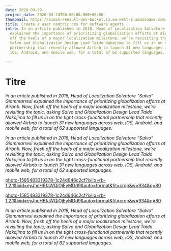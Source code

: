 ```yaml
---
date: 2020-03-29
project_date: 2020-03-24T00:00:00.000+00:00
thumbnail: https://simon-renault-dev-bucket.s3.eu-west-2.amazonaws.com/anna-portfolio/:filename/cover.jpg
title: Create a user centric cms for software agents
intro: In an article published in 2018, Head of Localization Salvatore “Salvo” Giammarresi
  explained the importance of prioritizing globalization efforts at Airbnb. Now, fresh
  off the heels of a major localization milestone, we’re revisiting the topic, asking
  Salvo and Globalization Design Lead Taido Nakajima to fill us in on the tight cross-functional
  partnership that recently allowed Airbnb to launch 31 new languages across web,
  iOS, Android, and mobile web, for a total of 62 supported languages.

---
```

# Titre

_In an article published in 2018, Head of Localization Salvatore “Salvo” Giammarresi explained the importance of prioritizing globalization efforts at Airbnb. Now, fresh off the heels of a major localization milestone, we’re revisiting the topic, asking Salvo and Globalization Design Lead Taido Nakajima to fill us in on the tight cross-functional partnership that recently allowed Airbnb to launch 31 new languages across web, iOS, Android, and mobile web, for a total of 62 supported languages._

_In an article published in 2018, Head of Localization Salvatore “Salvo” Giammarresi explained the importance of prioritizing globalization efforts at Airbnb. Now, fresh off the heels of a major localization milestone, we’re revisiting the topic, asking Salvo and Globalization Design Lead Taido Nakajima to fill us in on the tight cross-functional partnership that recently allowed Airbnb to launch 31 new languages across web, iOS, Android, and mobile web, for a total of 62 supported languages._

[photo-1585483319378-1c24d646c2cf?ixlib=rb-1.2.1&ixid=eyJhcHBfaWQiOjEyMDd9&auto=format&fit=crop&w=934&q=80](https://images.unsplash.com/photo-1585483319378-1c24d646c2cf?ixlib=rb-1.2.1&ixid=eyJhcHBfaWQiOjEyMDd9&auto=format&fit=crop&w=934&q=80 "photo-1585483319378-1c24d646c2cf?ixlib=rb-1.2.1&ixid=eyJhcHBfaWQiOjEyMDd9&auto=format&fit=crop&w=934&q=80")

[photo-1585483319378-1c24d646c2cf?ixlib=rb-1.2.1&ixid=eyJhcHBfaWQiOjEyMDd9&auto=format&fit=crop&w=934&q=80](https://images.unsplash.com/photo-1585483319378-1c24d646c2cf?ixlib=rb-1.2.1&ixid=eyJhcHBfaWQiOjEyMDd9&auto=format&fit=crop&w=934&q=80 "photo-1585483319378-1c24d646c2cf?ixlib=rb-1.2.1&ixid=eyJhcHBfaWQiOjEyMDd9&auto=format&fit=crop&w=934&q=80")

_In an article published in 2018, Head of Localization Salvatore “Salvo” Giammarresi explained the importance of prioritizing globalization efforts at Airbnb. Now, fresh off the heels of a major localization milestone, we’re revisiting the topic, asking Salvo and Globalization Design Lead Taido Nakajima to fill us in on the tight cross-functional partnership that recently allowed Airbnb to launch 31 new languages across web, iOS, Android, and mobile web, for a total of 62 supported languages._